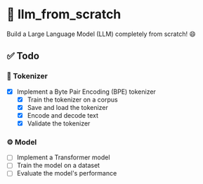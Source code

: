 # 🧠 llm_from_scratch

Build a Large Language Model (LLM) completely from scratch! 😄

## ✅ Todo

### 🧩 Tokenizer
- [x] Implement a Byte Pair Encoding (BPE) tokenizer  
  - [x] Train the tokenizer on a corpus  
  - [x] Save and load the tokenizer  
  - [x] Encode and decode text  
  - [x] Validate the tokenizer  

### ⚙️ Model
- [ ] Implement a Transformer model  
- [ ] Train the model on a dataset  
- [ ] Evaluate the model's performance